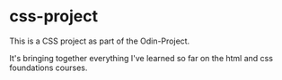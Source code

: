 # css-project

This is a CSS project as part of the Odin-Project. 

It's bringing together everything I've learned so far on the html and css foundations courses. 